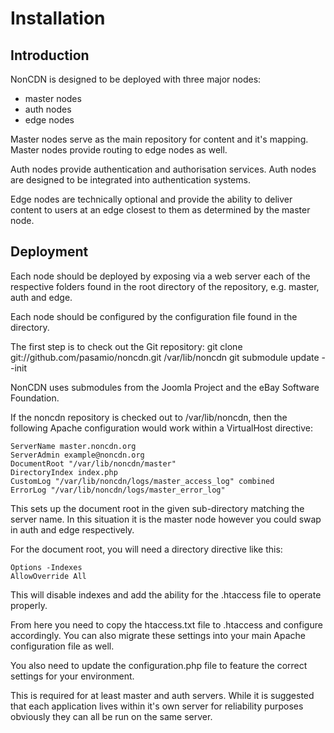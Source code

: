 # Installation

## Introduction
NonCDN is designed to be deployed with three major nodes:

- master nodes
- auth nodes
- edge nodes

Master nodes serve as the main repository for content and it's mapping. Master nodes provide routing to edge nodes as well.

Auth nodes provide authentication and authorisation services. Auth nodes are designed to be integrated into authentication systems.

Edge nodes are technically optional and provide the ability to deliver content to users at an edge closest to them as determined by the master node.


## Deployment

Each node should be deployed by exposing via a web server each of the respective folders found in the root directory of the repository, e.g. master, auth and edge.

Each node should be configured by the configuration file found in the directory.

The first step is to check out the Git repository:
	git clone git://github.com/pasamio/noncdn.git /var/lib/noncdn
	git submodule update --init

NonCDN uses submodules from the Joomla Project and the eBay Software Foundation.


If the noncdn repository is checked out to /var/lib/noncdn, then the following Apache configuration would work within a VirtualHost directive:


	ServerName master.noncdn.org
	ServerAdmin example@noncdn.org
	DocumentRoot "/var/lib/noncdn/master"
	DirectoryIndex index.php
	CustomLog "/var/lib/noncdn/logs/master_access_log" combined
	ErrorLog "/var/lib/noncdn/logs/master_error_log"

This sets up the document root in the given sub-directory matching the server name. In this situation it is the master node however you could swap in auth and edge respectively.

For the document root, you will need a directory directive like this:

	Options -Indexes
	AllowOverride All

This will disable indexes and add the ability for the .htaccess file to operate properly.


From here you need to copy the htaccess.txt file to .htaccess and configure accordingly. You can also migrate these settings into your main Apache configuration file as well.

You also need to update the configuration.php file to feature the correct settings for your environment.

This is required for at least master and auth servers. While it is suggested that each application lives within it's own server for reliability purposes obviously they can all be run on the same server.
